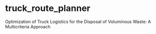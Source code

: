 # truck_route_planner
Optimization of Truck Logistics for the Disposal of Voluminous Waste: A Multicriteria Approach
